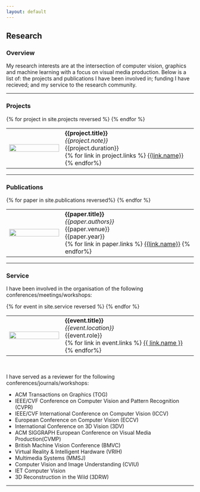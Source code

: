 ```yaml
---
layout: default
---
```



## Research
<div class="container" id="research">

<h3>Overview</h3>
<div class="container" id="overview">

<p>My research interests are at the intersection of computer vision, graphics and machine learning with a focus on visual media production. Below is a list of: the projects and  publications I have been involved in; funding I have recieved; and my service to the research community.</p>
</div>
<hr>

<h3>Projects</h3>
<div class="container" id="projects">
<table>
	<col width="150">
	<tbody>
		{% for project in site.projects reversed %}
		<tr>
			<td><img src="{{site.url}}/{{project.image}}" alt="" width="100%" height="auto" /></td>
			<td>
				<b>{{project.title}}</b><br>
				<em>{{project.note}}</em><br>
					{{project.duration}}<br>
				<div class="btn-toolbar">
					{% for link in project.links %}
					<a class="btn btn-primary btn-xs" target="_blank" href="{{link.url}}">{{link.name}}</a>
					{% endfor%}
			  </div>
			</td>
		</tr>
		{% endfor %}
	</tbody>
</table>
<hr>

<h3>Publications</h3>
<div class="container" id="publications">
<table>
	<col width="150">
	<tbody>
		{% for paper in site.publications reversed%}
		<tr>
			<td><img src="{{site.url}}/{{paper.image}}" alt="" width="100%" height="auto" /></td>
			<td>
				<b>{{paper.title}}</b><br>
				<em>{{paper.authors}}</em><br>
					{{paper.venue}}<br>
					{{paper.year}}<br>
				<div class="btn-toolbar">
					{% for link in paper.links %}
					<a class="btn btn-primary btn-xs" target="_blank" href="{{link.url}}">{{link.name}}</a>
					{% endfor%}
			  </div>
			</td>
		</tr>
		{% endfor %}
	</tbody>
</table>
</div>
<hr>



<h3>Service</h3>
<div class="container" id="publications">
<p>I have been involved in the organisation of the following conferences/meetings/workshops:</p>

<table>
	<col width="150">
	<tbody>
		{% for event in site.service reversed %}
		<tr>
			<td><img src="{{site.url}}/{{event.image}}" alt="" width="100%" height="auto" /></td>
			<td>
				<b>{{event.title}}</b><br>
				<em>{{event.location}}</em><br>
					{{event.role}}<br>
				<div class="btn-toolbar">
					{% for link in event.links %}
					<a class="btn btn-primary btn-xs" target="_blank" 
					href="{{ link.url }}">{{ link.name }}</a>
					{% endfor%}
			  </div>
			</td>
		</tr>
		{% endfor %}
	</tbody>
</table>
<br>

<p>I have served as a reviewer for the following conferences/journals/workshops:</p>
<ul>
<li>ACM Transactions on Graphics (TOG)</li>
<li>IEEE/CVF Conference on Computer Vision and Pattern Recognition (CVPR)</li>
<li>IEEE/CVF International Conference on Computer Vision (ICCV)</li>
<li>European Conference on Computer Vision (ECCV)</li>
<li>International Conference on 3D Vision (3DV)</li>
<li>ACM SIGGRAPH European Conference on Visual Media Production(CVMP)</li>
<li>British Machine Vision Conference (BMVC)</li>
<li>Virtual Reality & Intelligent Hardware (VRIH)</li>
<li>Multimedia Systems (MMSJ)</li>
<li>Computer Vision and Image Understanding (CVIU)</li>
<li>IET Computer Vision</li>
<li>3D Reconstruction in the Wild (3DRW)</li>
</ul>
</div>
<hr>

</div>
